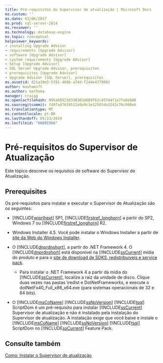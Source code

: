 ```yaml
---
title: Pré-requisitos do Supervisor de atualização | Microsoft Docs
ms.custom: ''
ms.date: 03/06/2017
ms.prod: sql-server-2014
ms.reviewer: ''
ms.technology: database-engine
ms.topic: conceptual
helpviewer_keywords:
- installing Upgrade Advisor
- requirements [Upgrade Advisor]
- software [Upgrade Advisor]
- system requirements [Upgrade Advisor]
- Setup [Upgrade Advisor]
- SQL Server Upgrade Advisor, prerequisites
- prerequisites [Upgrade Advisor]
- Upgrade Advisor [SQL Server], prerequisites
ms.assetid: d21a39e5-5f81-4096-a7dd-f244e4779992
author: mashamsft
ms.author: mathoma
manager: craigg
ms.openlocfilehash: 095a69523d3383034689f62c45744f1e7fa0e908
ms.sourcegitcommit: f40fa47619512a9a9c3e3258fda3242c76c008e6
ms.translationtype: MT
ms.contentlocale: pt-BR
ms.lasthandoff: 05/23/2019
ms.locfileid: "66091566"
---
```

# <a name="upgrade-advisor-prerequisites"></a>Pré-requisitos do Supervisor de Atualização
  Este tópico descreve os requisitos de software do Supervisor de Atualização.  
  
## <a name="prerequisites"></a>Prerequisites  
 Os pré-requisitos para instalar e executar o Supervisor de Atualização são os seguintes:  
  
-   [!INCLUDE[wiprlhext](../../includes/wiprlhext-md.md)] SP1, [!INCLUDE[firstref_longhorn](../../includes/firstref-longhorn-md.md)] a partir do SP2, Windows 7 ou [!INCLUDE[firstref_longhorn](../../includes/firstref-longhorn-md.md)] R2.  
  
-   Windows Installer 4.5. Você pode instalar o Windows Installer a partir de [site da Web do Windows Installer](https://go.microsoft.com/fwlink/?LinkId=49112).  
  
-   O [!INCLUDE[dnprdnshort](../../includes/dnprdnshort-md.md)], a partir do .NET Framework 4. O [!INCLUDE[dnprdnshort](../../includes/dnprdnshort-md.md)] está disponível na [!INCLUDE[ssCurrent](../../includes/sscurrent-md.md)] mídia do produto e para o [site de download de SDKS, redistribuíveis e service pack](https://go.microsoft.com/fwlink/?LinkId=48882).  
  
    -   Para instalar o .NET Framework 4 a partir da mídia do [!INCLUDE[ssCurrent](../../includes/sscurrent-md.md)], localize a raiz da unidade de disco. Clique duas vezes nas pastas \redist e DotNetFrameworks, e execute o dotNetFx40_Full_x86_x64.exe (para sistemas operacionais de 32 e 64 bits).  
  
-   O [!INCLUDE[msCoName](../../includes/msconame-md.md)] [!INCLUDE[ssNoVersion](../../includes/ssnoversion-md.md)] [!INCLUDE[tsql](../../includes/tsql-md.md)] ScriptDom é um pré-requisito para instalar [!INCLUDE[ssCurrent](../../includes/sscurrent-md.md)] Supervisor de atualização e não é instalado pela instalação do Supervisor de atualização. A instalação exige que você baixe e instale o [!INCLUDE[msCoName](../../includes/msconame-md.md)] [!INCLUDE[ssNoVersion](../../includes/ssnoversion-md.md)] [!INCLUDE[tsql](../../includes/tsql-md.md)] ScriptDom no [!INCLUDE[ssCurrent](../../includes/sscurrent-md.md)] Feature Pack.  
  
## <a name="see-also"></a>Consulte também  
 [Como: Instalar o Supervisor de atualização](../../../2014/sql-server/install/how-to-install-upgrade-advisor.md)  
  
  
